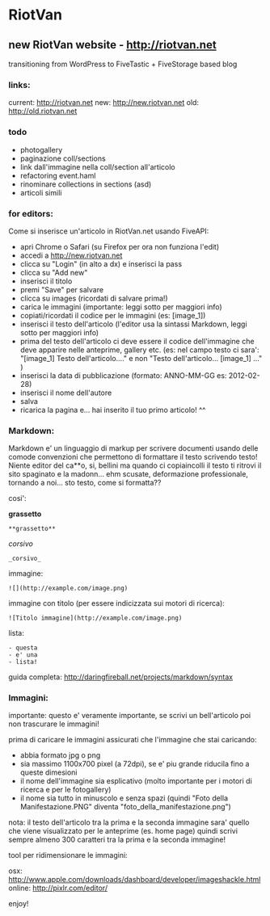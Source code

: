 # RiotVan
## new RiotVan website - http://riotvan.net

transitioning from WordPress to FiveTastic + FiveStorage based blog

### links:

current: http://riotvan.net
new: http://new.riotvan.net
old: http://old.riotvan.net


### todo

- photogallery
- paginazione coll/sections
- link dall'immagine nella coll/section all'articolo
- refactoring event.haml
- rinominare collections in sections (asd)
- articoli simili

### for editors:

Come si inserisce un'articolo in RiotVan.net usando FiveAPI:

- apri Chrome o Safari (su Firefox per ora non funziona l'edit)
- accedi a http://new.riotvan.net
- clicca su "Login" (in alto a dx) e inserisci la pass
- clicca su "Add new"
- inserisci il titolo
- premi "Save" per salvare
- clicca su images (ricordati di salvare prima!)
- carica le immagini (importante: leggi sotto per maggiori info)
- copiati/ricordati il codice per le immagini (es: [image_1])
- inserisci il testo dell'articolo (l'editor usa la sintassi Markdown, leggi sotto per maggiori info)
- prima del testo dell'articolo ci deve essere il codice dell'immagine che deve apparire nelle anteprime, gallery etc. (es: nel campo testo ci sara': "[image_1] Testo dell'articolo...." e non "Testo dell'articolo... [image_1] ..." ) 
- inserisci la data di pubblicazione (formato: ANNO-MM-GG es: 2012-02-28)
- inserisci il nome dell'autore
- salva
- ricarica la pagina e... hai inserito il tuo primo articolo! ^^


### Markdown:

Markdown e' un linguaggio di markup per scrivere documenti usando delle comode convenzioni che permettono di formattare il testo scrivendo testo! Niente editor del ca**o, si, bellini ma quando ci copiaincolli il testo ti ritrovi il sito spaginato e la madonn... ehm scusate, deformazione professionale, tornando a noi...
sto testo, come si formatta??

cosi':

**grassetto**

    **grassetto**

_corsivo_

    _corsivo_

immagine:

    ![](http://example.com/image.png)

immagine con titolo (per essere indicizzata sui motori di ricerca):

    ![Titolo immagine](http://example.com/image.png)

lista:

    - questa
    - e' una
    - lista!      


guida completa:
http://daringfireball.net/projects/markdown/syntax


### Immagini:

importante: questo e' veramente importante, se scrivi un bell'articolo poi non trascurare le immagini!

prima di caricare le immagini assicurati che l'immagine che stai caricando:

- abbia formato jpg o png
- sia massimo 1100x700 pixel (a 72dpi), se e' piu grande riducila fino a queste dimesioni
- il nome dell'immagine sia esplicativo (molto importante per i motori di ricerca e per le fotogallery)
- il nome sia tutto in minuscolo e senza spazi (quindi "Foto della Manifestazione.PNG" diventa "foto_della_manifestazione.png")


nota: il testo dell'articolo tra la prima e la seconda immagine sara' quello che viene visualizzato per le anteprime (es. home page) quindi scrivi sempre almeno 300 caratteri tra la prima e la seconda immagine!


tool per ridimensionare le immagini:

osx: http://www.apple.com/downloads/dashboard/developer/imageshackle.html
online: http://pixlr.com/editor/

enjoy!
